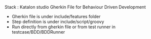 Stack : Katalon studio
Gherkin File for Behaviour Driven Development
- Gherkin file is under include/features folder
- Step definition is under include/script/groovy
- Run directly from gherkin file or from test runner in testcase/BDD/BDDRunner
